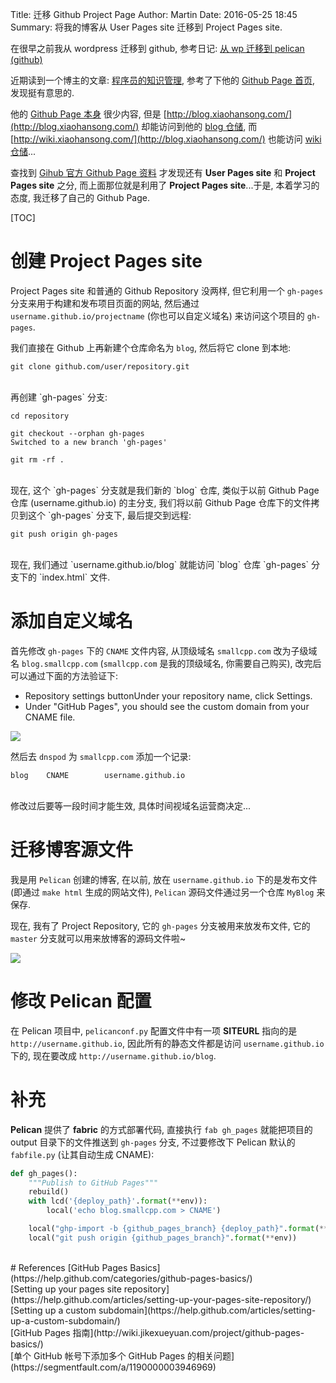 Title: 迁移 Github Project Page
Author: Martin
Date: 2016-05-25 18:45
Summary: 将我的博客从 User Pages site 迁移到 Project Pages site.

在很早之前我从 wordpress 迁移到 github, 参考日记: [从 wp 迁移到 pelican (github)](http://blog.smallcpp.com/cong-wp-qian-yi-dao-pelican-github.html)

近期读到一个博主的文章: [程序员的知识管理](http://blog.xiaohansong.com/2016/01/16/kownledge-Management/), 参考了下他的 [Github Page 首页](http://xiaohansong.com/), 发现挺有意思的.

他的 [Github Page 本身](https://github.com/x-hansong/x-hansong.github.io) 很少内容, 但是 [http://blog.xiaohansong.com/](http://blog.xiaohansong.com/) 却能访问到他的 [blog 仓储](https://github.com/x-hansong/blog), 而 [http://wiki.xiaohansong.com/](http://blog.xiaohansong.com/) 也能访问 [wiki 仓储](https://github.com/x-hansong/wiki)...

查找到 [Gihub 官方 Github Page 资料](https://help.github.com/categories/github-pages-basics/) 才发现还有 **User Pages site** 和 **Project Pages site** 之分, 而上面那位就是利用了 **Project Pages site**...于是, 本着学习的态度, 我迁移了自己的 Github Page.

[TOC]

# 创建 Project Pages site
Project Pages site 和普通的 Github Repository 没两样, 但它利用一个 `gh-pages` 分支来用于构建和发布项目页面的网站, 然后通过 `username.github.io/projectname` (你也可以自定义域名) 来访问这个项目的 `gh-pages`.

我们直接在 Github 上再新建个仓库命名为 `blog`, 然后将它 clone 到本地:

```shell
git clone github.com/user/repository.git
```
<br>
再创建 `gh-pages` 分支:

```shell
cd repository

git checkout --orphan gh-pages
Switched to a new branch 'gh-pages'

git rm -rf .
```
<br>
现在, 这个 `gh-pages` 分支就是我们新的 `blog` 仓库, 类似于以前 Github Page 仓库 (username.github.io) 的主分支, 我们将以前 Github Page 仓库下的文件拷贝到这个 `gh-pages` 分支下, 最后提交到远程:

```shell
git push origin gh-pages
```
<br>
现在, 我们通过 `username.github.io/blog` 就能访问 `blog` 仓库 `gh-pages` 分支下的 `index.html` 文件.

# 添加自定义域名
首先修改 `gh-pages` 下的 `CNAME` 文件内容, 从顶级域名 `smallcpp.com` 改为子级域名 `blog.smallcpp.com`  (`smallcpp.com` 是我的顶级域名, 你需要自己购买), 改完后可以通过下面的方法验证下:

- Repository settings buttonUnder your repository name, click  Settings.
- Under "GitHub Pages", you should see the custom domain from your CNAME file.

![](http://i64.tinypic.com/5dmhqc.jpg)

然后去 `dnspod` 为 `smallcpp.com` 添加一个记录:

```
blog    CNAME        username.github.io
```
<br>
修改过后要等一段时间才能生效, 具体时间视域名运营商决定...

# 迁移博客源文件
我是用 `Pelican` 创建的博客, 在以前, 放在 `username.github.io` 下的是发布文件 (即通过 `make html` 生成的网站文件), `Pelican` 源码文件通过另一个仓库 `MyBlog` 来保存.

现在, 我有了 Project Repository, 它的 `gh-pages` 分支被用来放发布文件, 它的 `master` 分支就可以用来放博客的源码文件啦~

![](http://i63.tinypic.com/xddzia.jpg)

# 修改 Pelican 配置
在 Pelican 项目中, `pelicanconf.py` 配置文件中有一项 **SITEURL** 指向的是 `http://username.github.io`, 因此所有的静态文件都是访问 `username.github.io` 下的, 现在要改成 `http://username.github.io/blog`.

# 补充
**Pelican** 提供了 **fabric** 的方式部署代码, 直接执行 `fab gh_pages` 就能把项目的 output 目录下的文件推送到 `gh-pages` 分支, 不过要修改下 Pelican 默认的 `fabfile.py` (让其自动生成 CNAME):

```python
def gh_pages():
    """Publish to GitHub Pages"""
    rebuild()
    with lcd('{deploy_path}'.format(**env)):
        local('echo blog.smallcpp.com > CNAME')

    local("ghp-import -b {github_pages_branch} {deploy_path}".format(**env))
    local("git push origin {github_pages_branch}".format(**env))
```
<br>
# References
[GitHub Pages Basics](https://help.github.com/categories/github-pages-basics/)<br>
[Setting up your pages site repository](https://help.github.com/articles/setting-up-your-pages-site-repository/)<br>
[Setting up a custom subdomain](https://help.github.com/articles/setting-up-a-custom-subdomain/)<br>
[GitHub Pages 指南](http://wiki.jikexueyuan.com/project/github-pages-basics/)<br>
[单个 GitHub 帐号下添加多个 GitHub Pages 的相关问题](https://segmentfault.com/a/1190000003946969)
